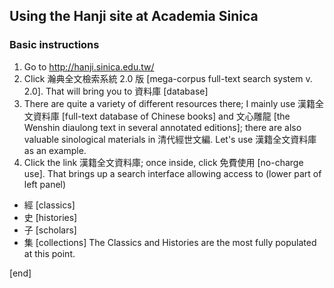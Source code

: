 ## Using the Hanji site at Academia Sinica

### Basic instructions

 1. Go to http://hanji.sinica.edu.tw/
 1. Click 瀚典全文檢索系統 2.0 版 [mega-corpus full-text search system v. 2.0]. That will bring you to 資料庫 [database]
 1. There are quite a variety of different resources there; I mainly use 漢籍全文資料庫 [full-text database of Chinese books] and 文心雕龍 [the Wenshin diaulong text in several annotated editions]; there are also valuable sinological materials in 清代經世文編. Let's use 漢籍全文資料庫 as an example.
 1. Click the link 漢籍全文資料庫; once inside, click 免費使用 [no-charge use]. That brings up a search interface allowing access to (lower part of left panel) 
  * 經 [classics] 
  * 史 [histories] 
  * 子 [scholars] 
  * 集 [collections]
 The Classics and Histories are the most fully populated at this point. 

[end]

